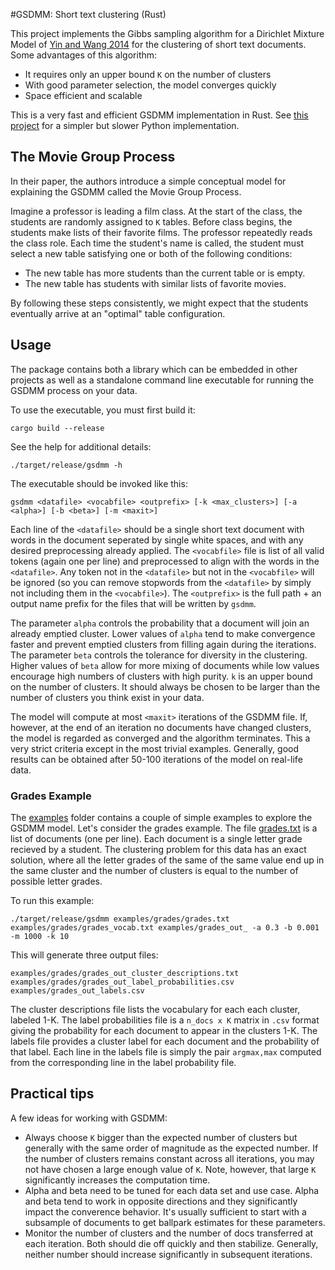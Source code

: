 #GSDMM: Short text clustering (Rust)

This project implements the Gibbs sampling algorithm for a Dirichlet Mixture Model of [Yin and Wang 2014](https://pdfs.semanticscholar.org/058a/d0815ce350f0e7538e00868c762be78fe5ef.pdf) for the 
clustering of short text documents. 
Some advantages of this algorithm:
 - It requires only an upper bound `K` on the number of clusters
 - With good parameter selection, the model converges quickly
 - Space efficient and scalable
 
This is a very fast and efficient GSDMM implementation in Rust. See [this project](https://github.com/rwalk/gsdmm) for a simpler but slower Python implementation.

## The Movie Group Process
In their paper, the authors introduce a simple conceptual model for explaining the GSDMM called the Movie Group Process.

Imagine a professor is leading a film class. At the start of the class, the students
are randomly assigned to `K` tables. Before class begins, the students make lists of
their favorite films. The professor repeatedly reads the class role. Each time the student's name is called,
the student must select a new table satisfying one or both of the following conditions:

- The new table has more students than the current table or is empty.
- The new table has students with similar lists of favorite movies.

By following these steps consistently, we might expect that the students eventually arrive at an "optimal" table configuration.

## Usage

The package contains both a library which can be embedded in other projects as well as a standalone command line executable for running the GSDMM process on your data.

To use the executable, you must first build it:
```shell
cargo build --release
```
See the help for additional details:
```shell
./target/release/gsdmm -h
```

The executable should be invoked like this:
```
gsdmm <datafile> <vocabfile> <outprefix> [-k <max_clusters>] [-a <alpha>] [-b <beta>] [-m <maxit>]
```
Each line of the `<datafile>` should be a single short text document with words in the document seperated by single white spaces, and with any desired preprocessing already applied.  The `<vocabfile>` file is list of all valid tokens (again one per line) and preprocessed to align with the words in the `<datafile>`.  Any token not in the `<datafile>` but not in the `<vocabfile>` will be ignored (so you can remove stopwords from the `<datafile>` by simply not including them in the `<vocabfile>`).  The `<outprefix>` is the full path + an output name prefix for the files that will be written by `gsdmm`.  

The parameter `alpha` controls the probability that a document will join an already emptied cluster. Lower values of `alpha`  tend to make convergence faster and prevent emptied clusters from filling again during the iterations.  The parameter `beta` controls the tolerance for diversity in the clustering. Higher values of `beta` allow for more mixing of documents while low values encourage high numbers of clusters with high purity. `k` is an upper bound on the number of clusters.  It should always be chosen to be larger than the number of clusters you think exist in your data. 

The model will compute at most `<maxit>` iterations of the GSDMM file.  If, however, at the end of an iteration no documents have changed clusters, the model is regarded as converged and the algorithm terminates.  This a very strict criteria except in the most trivial examples. Generally, good results can be obtained after 50-100 iterations of the model on real-life data.

### Grades Example
The [examples](example/) folder contains a couple of simple examples to explore the GSDMM model. Let's consider the grades example. The file [grades.txt](example/grades.txt) is a list of documents (one per line).  Each document is a single letter grade recieved by a student.  The clustering problem for this data has an exact solution, where all the letter grades of the same of the same value end up in the same cluster and the number of clusters is equal to the number of possible letter grades.

To run this example:
```
./target/release/gsdmm examples/grades/grades.txt examples/grades/grades_vocab.txt examples/grades_out_ -a 0.3 -b 0.001 -m 1000 -k 10 
```
This will generate three output files:
```
examples/grades/grades_out_cluster_descriptions.txt
examples/grades/grades_out_label_probabilities.csv
examples/grades_out_labels.csv
```
The cluster descriptions file lists the vocabulary for each each cluster, labeled 1-K. The label probabilities file is a `n_docs x K` matrix in `.csv` format giving the probability for each document to appear in the clusters 1-K.  The labels file provides a cluster label for each document and the probability of that label. Each line in the labels file is simply the pair `argmax,max` computed from the corresponding line in the label probability file. 

## Practical tips
A few ideas for working with GSDMM:
- Always choose `K` bigger than the expected number of clusters but generally with the same order of magnitude as the expected number.  If the number of clusters remains constant across all iterations, you may not have chosen a large enough value of `K`. Note, however, that large `K` significantly increases the computation time.
- Alpha and beta need to be tuned for each data set and use case. Alpha and beta tend to work in opposite directions and they significantly impact the converence behavior.  It's usually sufficient to start with a subsample of documents to get ballpark estimates for these parameters.
- Monitor the number of clusters and the number of docs transferred at each iteration. Both should die off quickly and then stabilize.  Generally, neither number should increase significantly in subsequent iterations.
